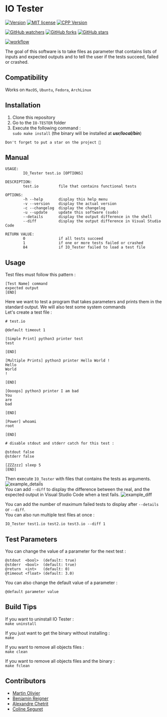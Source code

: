 # IO Tester
[![Version](https://img.shields.io/badge/IO_Tester-v1.8.1-blue.svg)](https://github.com/tocola/IO-TESTER/releases/tag/v1.8.1)
[![MIT license](https://img.shields.io/badge/License-MIT-orange.svg)](https://github.com/tocola/IO-TESTER/blob/main/LICENSE)
[![CPP Version](https://img.shields.io/badge/C++-17-darkgreen.svg)](https://isocpp.org/)

[![GitHub watchers](https://img.shields.io/github/watchers/tocola/IO-TESTER?style=social)](https://github.com/tocola/IO-TESTER/watchers/)
[![GitHub forks](https://img.shields.io/github/forks/tocola/IO-TESTER?style=social)](https://github.com/tocola/IO-TESTER/network/members/)
[![GitHub stars](https://img.shields.io/github/stars/tocola/IO-TESTER?style=social)](https://github.com/tocola/IO-TESTER/stargazers/)

[![workflow](https://github.com/tocola/IO-TESTER/actions/workflows/unit_tests.yml/badge.svg)](https://github.com/tocola/IO-TESTER/actions/workflows/unit_tests.yml)

The goal of this software is to take files as parameter that contains lists of inputs and expected outputs and to tell the user if the tests succeed, failed or crashed.

## Compatibility
Works on `MacOS`, `Ubuntu`, `Fedora`, `ArchLinux`

## Installation

1. Clone this repository
2. Go to the `IO-TESTER` folder
3. Execute the following command :  
   `sudo make install` (the binary will be installed at ***usr/local/bin***)

`Don't forget to put a star on the project 🌟`

## Manual

```
USAGE:
        IO_Tester test.io [OPTIONS]

DESCRIPTION:
        test.io         file that contains functional tests

OPTIONS:
        -h --help       display this help menu
        -v --version    display the actual version
        -c --changelog  display the changelog
        -u --update     update this software (sudo)
        --details       display the output difference in the shell
        --diff          display the output difference in Visual Studio Code

RETURN VALUE:
        0               if all tests succeed
        1               if one or more tests failed or crashed
        84              if IO_Tester failed to load a test file
```

## Usage

Test files must follow this pattern :
```
[Test Name] command
expected output
[END]
```

Here we want to test a program that takes parameters and prints them in the standard output. We will also test some system commands  
Let's create a test file :

```
# test.io

@default timeout 1

[Simple Print] python3 printer test
test

[END]

[Multiple Prints] python3 printer Hello World !
Hello
World
!

[END]

[Oooops] python3 printer I am bad
You
are
bad

[END]

[Power] whoami
root

[END]

# disable stdout and stderr catch for this test :

@stdout false
@stderr false

[ZZZzzz] sleep 5
[END]
```

Then execute `IO_Tester` with files that contains the tests as arguments.
![example_details](https://github.com/tocola/IO-TESTER/blob/main/.github/example_details.png?raw=true)  
You can add `--diff` to display the difference between the real, and the expected output in Visual Studio Code when a test fails.
![example_diff](https://github.com/tocola/IO-TESTER/blob/main/.github/example_diff.png?raw=true)  

You can add the number of maximum failed tests to display after `--details` or `--diff`.  
You can also run multiple test files at once :
```
IO_Tester test1.io test2.io test3.io --diff 1
```

## Test Parameters
You can change the value of a parameter for the next test :
```
@stdout  <bool>  (default: true)
@stderr  <bool>  (default: true)
@return  <int>   (default: 0)
@timeout <float> (default: 3.0)
```
You can also change the default value of a parameter :
```
@default parameter value
```

## Build Tips
If you want to uninstall IO Tester :  
`make uninstall`  

If you just want to get the binary without installing :  
`make`  

If you want to remove all objects files :  
`make clean`  

If you want to remove all objects files and the binary :  
`make fclean`  

## Contributors

 - [Martin Olivier](https://github.com/tocola)
 - [Benjamin Reigner](https://github.com/Breigner01)
 - [Alexandre Chetrit](https://github.com/chetrit)
 - [Coline Seguret](https://github.com/Cleopha)
